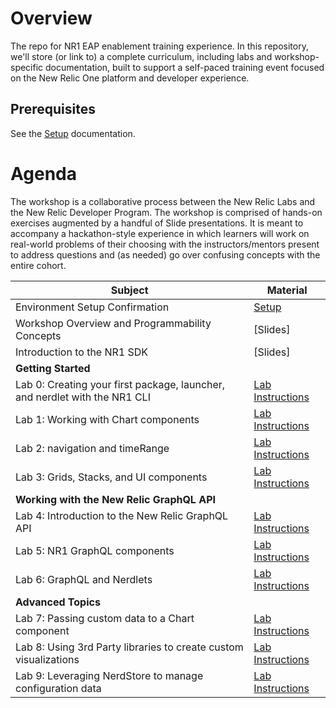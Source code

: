 # Overview

The repo for NR1 EAP enablement training experience. In this repository, we'll store (or link to) a complete curriculum, including labs and workshop-specific documentation, built to support a self-paced training event focused on the New Relic One platform and developer experience.

## Prerequisites

See the [Setup](SETUP.md) documentation.

# Agenda

The workshop is a collaborative process between the New Relic Labs and the New Relic Developer Program. The workshop is comprised of hands-on exercises augmented by a handful of Slide presentations. It is meant to accompany a hackathon-style experience in which learners will work on real-world problems of their choosing with the instructors/mentors present to address questions and (as needed) go over confusing concepts with the entire cohort.

| Subject | Material |
|---|---|
| Environment Setup Confirmation | [Setup](https://github.com/newrelic/nr1-eap-workshop/blob/master/Setup.md) |
| Workshop Overview and Programmability Concepts | [Slides] |
| Introduction to the NR1 SDK | [Slides] |
| **Getting Started** | |
| Lab 0: Creating your first package, launcher, and nerdlet with the NR1 CLI | [Lab Instructions](https://github.com/newrelic/nr1-eap-workshop/blob/master/lab0/INSTRUCTIONS.md) |
| Lab 1: Working with Chart components | [Lab Instructions](https://github.com/newrelic/nr1-eap-workshop/blob/master/lab1/INSTRUCTIONS.md) |
| Lab 2: navigation and timeRange | [Lab Instructions](https://github.com/newrelic/nr1-eap-workshop/blob/master/lab2/INSTRUCTIONS.md) |
| Lab 3: Grids, Stacks, and UI components | [Lab Instructions](https://github.com/newrelic/nr1-eap-workshop/blob/master/lab3/INSTRUCTIONS.md) |
| **Working with the New Relic GraphQL API** | |
| Lab 4: Introduction to the New Relic GraphQL API | [Lab Instructions](https://github.com/newrelic/nr1-eap-workshop/blob/master/lab4/INSTRUCTIONS.md) |
| Lab 5: NR1 GraphQL components | [Lab Instructions](https://github.com/newrelic/nr1-eap-workshop/blob/master/lab5/INSTRUCTIONS.md) |
| Lab 6: GraphQL and Nerdlets | [Lab Instructions](https://github.com/newrelic/nr1-eap-workshop/blob/master/lab6/INSTRUCTIONS.md) |
| **Advanced Topics** | |
| Lab 7: Passing custom data to a Chart component | [Lab Instructions](https://github.com/newrelic/nr1-eap-workshop/blob/master/lab7/INSTRUCTIONS.md) |
| Lab 8: Using 3rd Party libraries to create custom visualizations | [Lab Instructions](https://github.com/newrelic/nr1-eap-workshop/blob/master/lab8/INSTRUCTIONS.md) |
| Lab 9: Leveraging NerdStore to manage configuration data | [Lab Instructions](https://github.com/newrelic/nr1-eap-workshop/blob/master/lab9/INSTRUCTIONS.md) |